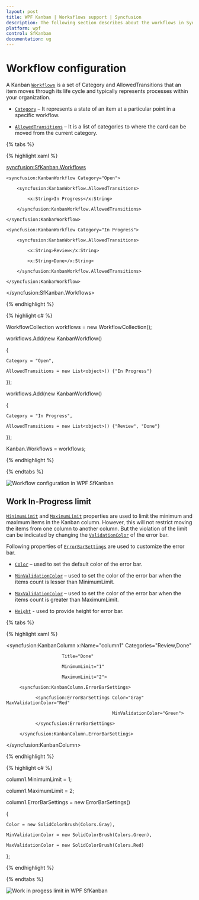 ```yaml
---
layout: post
title: WPF Kanban | Worksflows support | Syncfusion
description: The following section describes about the workflows in Syncfusion Essential Studio WPF Kanban (SfKanban) control, its elements and more.
platform: wpf
control: SfKanban
documentation: ug
---
```


# Workflow configuration

A Kanban [`Workflows`](https://help.syncfusion.com/cr/wpf/Syncfusion.UI.Xaml.Kanban.SfKanban.html#Syncfusion_UI_Xaml_Kanban_SfKanban_Workflows) is a set of Category and AllowedTransitions that an item moves through its life cycle and typically represents processes within your organization.

* [`Category`](https://help.syncfusion.com/cr/wpf/Syncfusion.UI.Xaml.Kanban.KanbanWorkflow.html#Syncfusion_UI_Xaml_Kanban_KanbanWorkflow_Category) – It represents a state of an item at a particular point in a specific workflow.

* [`AllowedTransitions`](https://help.syncfusion.com/cr/wpf/Syncfusion.UI.Xaml.Kanban.KanbanWorkflow.html#Syncfusion_UI_Xaml_Kanban_KanbanWorkflow_AllowedTransitions) – It is a list of categories to where the card can be moved from the current category.

{% tabs %}

{% highlight xaml %}

<syncfusion:SfKanban.Workflows>
    
    <syncfusion:KanbanWorkflow Category="Open">
    
        <syncfusion:KanbanWorkflow.AllowedTransitions>
    
            <x:String>In Progress</x:String>
    
        </syncfusion:KanbanWorkflow.AllowedTransitions>
    
    </syncfusion:KanbanWorkflow>

    <syncfusion:KanbanWorkflow Category="In Progress">
    
        <syncfusion:KanbanWorkflow.AllowedTransitions>
    
            <x:String>Review</x:String>
    
            <x:String>Done</x:String>
    
        </syncfusion:KanbanWorkflow.AllowedTransitions>
    
    </syncfusion:KanbanWorkflow>

</syncfusion:SfKanban.Workflows>

{% endhighlight %}

{% highlight c# %}

WorkflowCollection workflows = new WorkflowCollection();

workflows.Add(new KanbanWorkflow()

{

    Category = "Open",

    AllowedTransitions = new List<object>() {"In Progress"}

});

workflows.Add(new KanbanWorkflow()

{

    Category = "In Progress",

    AllowedTransitions = new List<object>() {"Review", "Done"}

});

Kanban.Workflows = workflows;

{% endhighlight %}

{% endtabs %}

![Workflow configuration in WPF SfKanban](SfKanban_images/workflow.png)

## Work In-Progress limit

[`MinimumLimit`](https://help.syncfusion.com/cr/wpf/Syncfusion.UI.Xaml.Kanban.KanbanColumn.html#Syncfusion_UI_Xaml_Kanban_KanbanColumn_MinimumLimit) and [`MaximumLimit`](https://help.syncfusion.com/cr/wpf/Syncfusion.UI.Xaml.Kanban.KanbanColumn.html#Syncfusion_UI_Xaml_Kanban_KanbanColumn_MaximumLimit) properties are used to limit the minimum and maximum items in the Kanban column. However, this will not restrict moving the items from one column to another column. But the violation of the limit can be indicated by changing the [`ValidationColor`](https://help.syncfusion.com/cr/wpf/Syncfusion.UI.Xaml.Kanban.KanbanColumn.html#Syncfusion_UI_Xaml_Kanban_KanbanColumn_ValidationColor) of the error bar.

Following properties of [`ErrorBarSettings`](https://help.syncfusion.com/cr/wpf/Syncfusion.UI.Xaml.Kanban.KanbanColumn.html#Syncfusion_UI_Xaml_Kanban_KanbanColumn_ErrorBarSettings) are used to customize the error bar.

* [`Color`](https://help.syncfusion.com/cr/wpf/Syncfusion.UI.Xaml.Kanban.ErrorBarSettings.html#Syncfusion_UI_Xaml_Kanban_ErrorBarSettings_Color) – used to set the default color of the error bar.

* [`MinValidationColor`](https://help.syncfusion.com/cr/wpf/Syncfusion.UI.Xaml.Kanban.ErrorBarSettings.html#Syncfusion_UI_Xaml_Kanban_ErrorBarSettings_MinValidationColor) – used to set the color of the error bar when the items count is lesser than MinimumLimit.

* [`MaxValidationColor`](https://help.syncfusion.com/cr/wpf/Syncfusion.UI.Xaml.Kanban.ErrorBarSettings.html#Syncfusion_UI_Xaml_Kanban_ErrorBarSettings_MaxValidationColor) – used to set the color of the error bar when the items count is greater than MaximumLimit.

* [`Height`](https://help.syncfusion.com/cr/wpf/Syncfusion.UI.Xaml.Kanban.ErrorBarSettings.html#Syncfusion_UI_Xaml_Kanban_ErrorBarSettings_Height) - used to provide height for error bar. 

{% tabs %}

{% highlight xaml %}

<syncfusion:KanbanColumn x:Name="column1" Categories="Review,Done"
                         
                         Title="Done"
                         
                         MinimumLimit="1"
                         
                         MaximumLimit="2">
	     
         <syncfusion:KanbanColumn.ErrorBarSettings>
		
        	   <syncfusion:ErrorBarSettings Color="Gray" MaxValidationColor="Red"
        
                                            MinValidationColor="Green">
		
        	   </syncfusion:ErrorBarSettings>
        
         </syncfusion:KanbanColumn.ErrorBarSettings>

</syncfusion:KanbanColumn>

{% endhighlight %}

{% highlight c# %}

column1.MinimumLimit = 1;

column1.MaximumLimit = 2;

column1.ErrorBarSettings = new ErrorBarSettings()

{

    Color = new SolidColorBrush(Colors.Gray),

    MinValidationColor = new SolidColorBrush(Colors.Green),

    MaxValidationColor = new SolidColorBrush(Colors.Red)

};

{% endhighlight %}

{% endtabs %}

![Work in progess limit in WPF SfKanban](SfKanban_images/wiplimit.png)